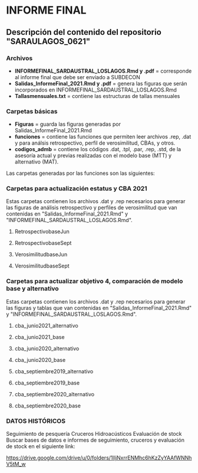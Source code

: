 # INFORME FINAL


## Descripción del contenido del repositorio "SARAULAGOS_0621"

### Archivos
- **INFORMEFINAL_SARDAUSTRAL_LOSLAGOS.Rmd y .pdf**  = corresponde al informe final que debe ser enviado a SUBDECON
- **Salidas_InformeFinal_2021.Rmd y .pdf** = genera las figuras que serán incorporados en INFORMEFINAL_SARDAUSTRAL_LOSLAGOS.Rmd
- **Tallasmensuales.txt** = contiene las estructuras de tallas mensuales

### Carpetas básicas
- **Figuras** = guarda las figuras generadas por Salidas_InformeFinal_2021.Rmd 
- **funciones** = contiene las funciones que permiten leer archivos .rep, .dat y para análsis retrospectivo, perfil de verosimilitud, CBAs, y otros.
- **codigos_admb** = contiene los códigos .dat, .tpl, .par, .rep, .std, de la asesoría actual y previas realizadas con el modelo base (MTT) y alternativo (MAT).



Las carpetas generadas por las funciones son las siguientes:

### Carpetas para actualización estatus y CBA 2021
Estas carpetas contienen los archivos .dat y .rep necesarios para generar las figuras de análisis retrospectivo y perfiles de verosimilitud  que van contenidas en "Salidas_InformeFinal_2021.Rmd" y "INFORMEFINAL_SARDAUSTRAL_LOSLAGOS.Rmd".

1. RetrospectivobaseJun
2. RetrospectivobaseSept

3. VerosimilitudbaseJun
4. VerosimilitudbaseSept

### Carpetas para actualizar objetivo 4, comparación de modelo base y alternativo

Estas carpetas contienen los archivos .dat y .rep necesarios para generar las figuras y tablas que van contenidas en "Salidas_InformeFinal_2021.Rmd" y "INFORMEFINAL_SARDAUSTRAL_LOSLAGOS.Rmd".

1. cba_junio2021_alternativo
2. cba_junio2021_base

3. cba_junio2020_alternativo
4. cba_junio2020_base

5. cba_septiembre2019_alternativo
6. cba_septiembre2019_base

7. cba_septiembre2020_alternativo
8. cba_septiembre2020_base



### DATOS HISTÓRICOS

Seguimiento de pesquería
Cruceros Hidroacústicos
Evaluación de stock
Buscar bases de datos e informes de seguimiento, cruceros y evaluación de stock en el siguiente link:

https://drive.google.com/drive/u/0/folders/1lIjNxrrENMhc6hKzZyYAAfWNNhV5tM_w





